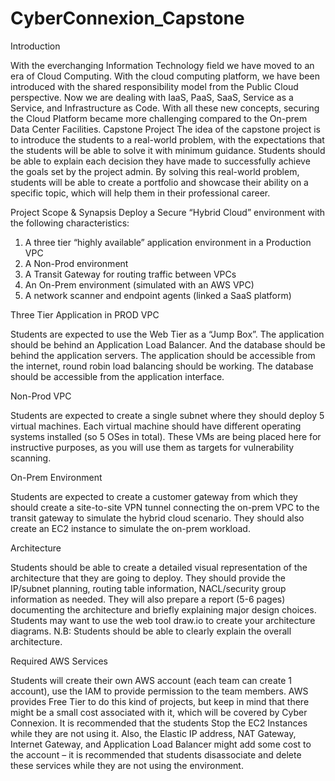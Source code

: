 # CyberConnexion_Capstone

Introduction

With the everchanging Information Technology field we have moved to an era of Cloud Computing. With the cloud computing platform, we have been introduced with the shared responsibility model from the Public Cloud perspective. Now we are dealing with IaaS, PaaS, SaaS, Service as a Service, and Infrastructure as Code. With all these new concepts, securing the Cloud Platform became more challenging compared to the On-prem Data Center Facilities.
Capstone Project
The idea of the capstone project is to introduce the students to a real-world problem, with the expectations that the students will be able to solve it with minimum guidance. Students should be able to explain each decision they have made to successfully achieve the goals set by the project admin.
By solving this real-world problem, students will be able to create a portfolio and showcase their ability on a specific topic, which will help them in their professional career.

Project Scope & Synapsis
Deploy a Secure “Hybrid Cloud” environment with the following characteristics:
1. A three tier “highly available” application environment in a Production VPC
2. A Non-Prod environment
3. A Transit Gateway for routing traffic between VPCs
4. An On-Prem environment (simulated with an AWS VPC)
5. A network scanner and endpoint agents (linked a SaaS platform)

Three Tier Application in PROD VPC

Students are expected to use the Web Tier as a “Jump Box”. The application should be behind an
Application Load Balancer. And the database should be behind the application servers.
The application should be accessible from the internet, round robin load balancing should be working.
The database should be accessible from the application interface.

Non-Prod VPC

Students are expected to create a single subnet where they should deploy 5 virtual machines. Each
virtual machine should have different operating systems installed (so 5 OSes in total). These VMs are
being placed here for instructive purposes, as you will use them as targets for vulnerability scanning.

On-Prem Environment

Students are expected to create a customer gateway from which they should create a site-to-site VPN
tunnel connecting the on-prem VPC to the transit gateway to simulate the hybrid cloud scenario. They
should also create an EC2 instance to simulate the on-prem workload.

Architecture

Students should be able to create a detailed visual representation of the architecture that they are going
to deploy. They should provide the IP/subnet planning, routing table information, NACL/security group
information as needed. They will also prepare a report (5-6 pages) documenting the architecture and
briefly explaining major design choices.
Students may want to use the web tool draw.io to create your architecture diagrams.
N.B: Students should be able to clearly explain the overall architecture.

Required AWS Services

Students will create their own AWS account (each team can create 1 account), use the IAM to provide
permission to the team members. AWS provides Free Tier to do this kind of projects, but keep in mind
that there might be a small cost associated with it, which will be covered by Cyber Connexion. It is
recommended that the students Stop the EC2 Instances while they are not using it. Also, the Elastic IP
address, NAT Gateway, Internet Gateway, and Application Load Balancer might add some cost to the
account – it is recommended that students disassociate and delete these services while they are not
using the environment.
